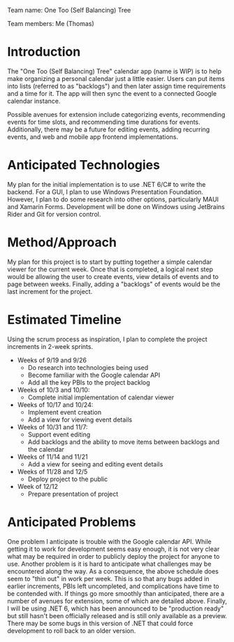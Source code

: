 Team name: One Too (Self Balancing) Tree

Team members: Me (Thomas)

# Introduction

The "One Too (Self Balancing) Tree" calendar app (name is WIP) is to help make organizing a personal calendar just a little easier. Users can put items into lists (referred to as "backlogs") and then later assign time requirements and a time for it. The app will then sync the event to a connected Google calendar instance.

Possible avenues for extension include categorizing events, recommending events for time slots, and recommending time durations for events. Additionally, there may be a future for editing events, adding recurring events, and web and mobile app frontend implementations. 

# Anticipated Technologies

My plan for the initial implementation is to use .NET 6/C# to write the backend. For a GUI, I plan to use Windows Presentation Foundation. However, I plan to do some research into other options, particularly MAUI and Xamarin Forms. Development will be done on Windows using JetBrains Rider and Git for version control.  

# Method/Approach

My plan for this project is to start by putting together a simple calendar viewer for the current week. Once that is completed, a logical next step would be allowing the user to create events, view details of events and to page between weeks. Finally, adding a "backlogs" of events would be the last increment for the project. 

# Estimated Timeline

Using the scrum process as inspiration, I plan to complete the project increments in 2-week sprints.  
- Weeks of 9/19 and 9/26
  - Do research into technologies being used
  - Become familiar with the Google calendar API
  - Add all the key PBIs to the project backlog
- Weeks of 10/3 and 10/10:
  - Complete initial implementation of calendar viewer
- Weeks of 10/17 and 10/24:
  - Implement event creation
  - Add a view for viewing event details
- Weeks of 10/31 and 11/7:
  - Support event editing
  - Add backlogs and the ability to move items between backlogs and the calendar
- Weeks of 11/14 and 11/21
  - Add a view for seeing and editing event details
- Weeks of 11/28 and 12/5
  - Deploy project to the public
- Week of 12/12
  - Prepare presentation of project

# Anticipated Problems

One problem I anticipate is trouble with the Google calendar API. While getting it to work for development seems easy enough, it is not very clear what may be required in order to publicly deploy the project for anyone to use. Another problem is it is hard to anticipate what challenges may be encountered along the way. As a consequence, the above schedule does seem to "thin out" in work per week. This is so that any bugs added in earlier increments, PBIs left uncompleted, and complications have time to be contended with. If things go more smoothly than anticipated, there are a number of avenues for extension, some of which are detailed above. Finally, I will be using .NET 6, which has been announced to be "production ready" but still hasn't been officially released and is still only available as a preview. There may be some bugs in this version of .NET that could force development to roll back to an older version.  